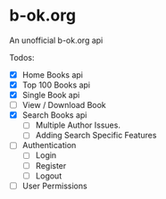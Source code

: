# b-ok.org
An unofficial b-ok.org api

Todos:
  - [x] Home Books api
  - [x] Top 100 Books api
  - [x] Single Book api
  - [ ] View / Download Book
  - [x] Search Books api
     - [ ] Multiple Author Issues.
     - [ ] Adding Search Specific Features
  - [ ] Authentication
     - [ ] Login
     - [ ] Register
     - [ ] Logout
  - [ ] User Permissions
